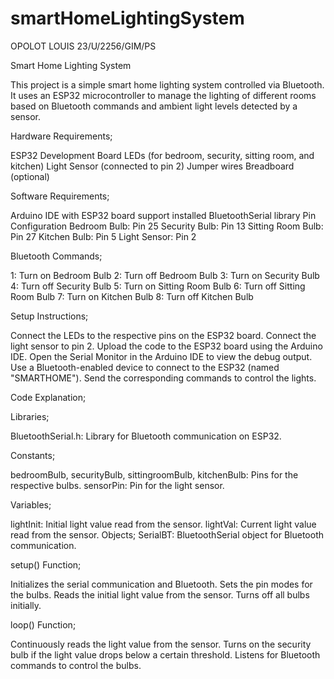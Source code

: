 # smartHomeLightingSystem

OPOLOT LOUIS 23/U/2256/GIM/PS

Smart Home Lighting System

This project is a simple smart home lighting system controlled via Bluetooth. It uses an ESP32 microcontroller to manage the lighting of different rooms based on Bluetooth commands and ambient light levels detected by a sensor.

Hardware Requirements;

ESP32 Development Board
LEDs (for bedroom, security, sitting room, and kitchen)
Light Sensor (connected to pin 2)
Jumper wires
Breadboard (optional)

Software Requirements;

Arduino IDE with ESP32 board support installed
BluetoothSerial library
Pin Configuration
Bedroom Bulb: Pin 25
Security Bulb: Pin 13
Sitting Room Bulb: Pin 27
Kitchen Bulb: Pin 5
Light Sensor: Pin 2

Bluetooth Commands;

1: Turn on Bedroom Bulb
2: Turn off Bedroom Bulb
3: Turn on Security Bulb
4: Turn off Security Bulb
5: Turn on Sitting Room Bulb
6: Turn off Sitting Room Bulb
7: Turn on Kitchen Bulb
8: Turn off Kitchen Bulb

Setup Instructions;

Connect the LEDs to the respective pins on the ESP32 board.
Connect the light sensor to pin 2.
Upload the code to the ESP32 board using the Arduino IDE.
Open the Serial Monitor in the Arduino IDE to view the debug output.
Use a Bluetooth-enabled device to connect to the ESP32 (named "SMARTHOME").
Send the corresponding commands to control the lights.

Code Explanation;

Libraries;

BluetoothSerial.h: Library for Bluetooth communication on ESP32.

Constants;

bedroomBulb, securityBulb, sittingroomBulb, kitchenBulb: Pins for the respective bulbs.
sensorPin: Pin for the light sensor.

Variables;

lightInit: Initial light value read from the sensor.
lightVal: Current light value read from the sensor.
Objects;
SerialBT: BluetoothSerial object for Bluetooth communication.

setup() Function;

Initializes the serial communication and Bluetooth.
Sets the pin modes for the bulbs.
Reads the initial light value from the sensor.
Turns off all bulbs initially.

loop() Function;

Continuously reads the light value from the sensor.
Turns on the security bulb if the light value drops below a certain threshold.
Listens for Bluetooth commands to control the bulbs.
